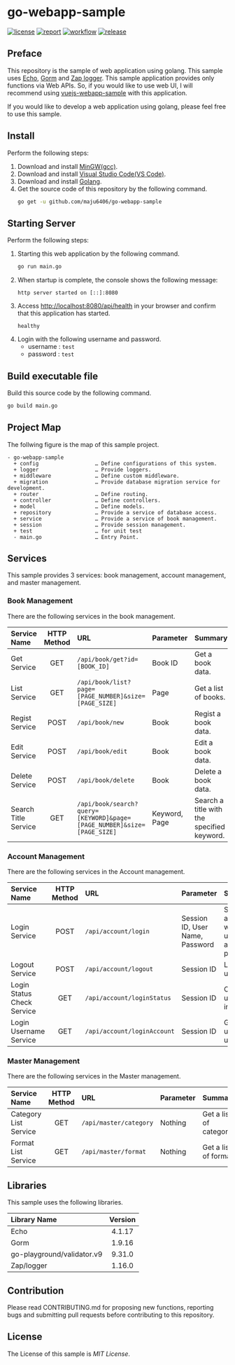 # go-webapp-sample

[![license](https://img.shields.io/github/license/maju6406/go-webapp-sample?style=for-the-badge)](https://github.com/maju6406/go-webapp-sample/blob/master/LICENSE)
[![report](https://goreportcard.com/badge/github.com/maju6406/go-webapp-sample?style=for-the-badge)](https://goreportcard.com/report/github.com/maju6406/go-webapp-sample)
[![workflow](https://img.shields.io/github/workflow/status/maju6406/go-webapp-sample/check?label=check&style=for-the-badge&logo=github)](https://github.com/maju6406/go-webapp-sample/actions?query=workflow%3Acheck)
[![release](https://img.shields.io/github/release/maju6406/go-webapp-sample?style=for-the-badge&logo=github)](https://github.com/maju6406/go-webapp-sample/releases)

## Preface
This repository is the sample of web application using golang.
This sample uses [Echo](https://echo.labstack.com/), [Gorm](https://gorm.io/) and [Zap logger](https://pkg.go.dev/go.uber.org/zap).
This sample application provides only functions via Web APIs.
So, if you would like to use web UI, I will recommend using [vuejs-webapp-sample](https://github.com/maju6406/vuejs-webapp-sample) with this application. 

If you would like to develop a web application using golang, please feel free to use this sample.

## Install
Perform the following steps:
1. Download and install [MinGW(gcc)](https://sourceforge.net/projects/mingw-w64/files/?source=navbar).
1. Download and install [Visual Studio Code(VS Code)](https://code.visualstudio.com/).
1. Download and install [Golang](https://golang.org/).
1. Get the source code of this repository by the following command.
    ```bash
    go get -u github.com/maju6406/go-webapp-sample
    ```

## Starting Server
Perform the following steps:
1. Starting this web application by the following command.
    ```bash
    go run main.go
    ```
1. When startup is complete, the console shows the following message:
    ```
    http server started on [::]:8080
    ```
1. Access [http://localhost:8080/api/health](http://localhost:8080/api/health) in your browser and confirm that this application has started.
    ```
    healthy
    ```
1. Login with the following username and password.
    - username : ``test``
    - password : ``test``

## Build executable file
Build this source code by the following command.
```bash
go build main.go
```

## Project Map
The follwing figure is the map of this sample project.

```
- go-webapp-sample
  + config                  … Define configurations of this system.
  + logger                  … Provide loggers.
  + middleware              … Define custom middleware.
  + migration               … Provide database migration service for development.
  + router                  … Define routing.
  + controller              … Define controllers.
  + model                   … Define models.
  + repository              … Provide a service of database access.
  + service                 … Provide a service of book management.
  + session                 … Provide session management.
  + test                    … for unit test
  - main.go                 … Entry Point.
```

## Services
This sample provides 3 services: book management, account management, and master management.

### Book Management
There are the following services in the book management.

|Service Name|HTTP Method|URL|Parameter|Summary|
|:---|:---:|:---|:---|:---|
|Get Service|GET|``/api/book/get?id=[BOOK_ID]``|Book ID|Get a book data.|
|List Service|GET|``/api/book/list?page=[PAGE_NUMBER]&size=[PAGE_SIZE]``|Page|Get a list of books.|
|Regist Service|POST|``/api/book/new``|Book|Regist a book data.|
|Edit Service|POST|``/api/book/edit``|Book|Edit a book data.|
|Delete Service|POST|``/api/book/delete``|Book|Delete a book data.|
|Search Title Service|GET|``/api/book/search?query=[KEYWORD]&page=[PAGE_NUMBER]&size=[PAGE_SIZE]``|Keyword, Page|Search a title with  the specified keyword.|

### Account Management
There are the following services in the Account management.

|Service Name|HTTP Method|URL|Parameter|Summary|
|:---|:---:|:---|:---|:---|
|Login Service|POST|``/api/account/login``|Session ID, User Name, Password|Session authentication with username and password.|
|Logout Service|POST|``/api/account/logout``|Session ID|Logout a user.|
|Login Status Check Service|GET|``/api/account/loginStatus``|Session ID|Check if the user is logged in.|
|Login Username Service|GET|``/api/account/loginAccount``|Session ID|Get the login user's username.|

### Master Management
There are the following services in the Master management.

|Service Name|HTTP Method|URL|Parameter|Summary|
|:---|:---:|:---|:---|:---|
|Category List Service|GET|``/api/master/category``|Nothing|Get a list of categories.|
|Format List Service|GET|``/api/master/format``|Nothing|Get a list of formats.|

## Libraries
This sample uses the following libraries.

|Library Name|Version|
|:---|:---:|
|Echo|4.1.17|
|Gorm|1.9.16|
|go-playground/validator.v9|9.31.0|
|Zap/logger|1.16.0|

## Contribution
Please read CONTRIBUTING.md for proposing new functions, reporting bugs and submitting pull requests before contributing to this repository.

## License
The License of this sample is *MIT License*.
